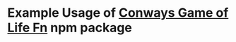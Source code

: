 # Example Usage of [Conways Game of Life Fn](https://www.npmjs.com/package/@ludw1gj/game-of-life-fn) npm package
